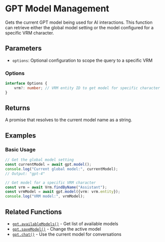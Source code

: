# GPT Model Management

Gets the current GPT model being used for AI interactions.
This function can retrieve either the global model setting or the model configured for a specific VRM character.

## Parameters

- `options`: Optional configuration to scope the query to a specific VRM

### Options

```typescript
interface Options {
    vrm?: number; // VRM entity ID to get model for specific character
}
```

## Returns

A promise that resolves to the current model name as a string.

## Examples

### Basic Usage

```typescript
// Get the global model setting
const currentModel = await gpt.model();
console.log("Current global model:", currentModel);
// Output: "gpt-4"

// Get model for a specific VRM character
const vrm = await Vrm.findByName("Assistant");
const vrmModel = await gpt.model({vrm: vrm.entity});
console.log("VRM model:", vrmModel);
```

## Related Functions

- [`gpt.availableModels()`](./availableModels.md) - Get list of available models
- [`gpt.saveModel()`](./saveModel.md) - Change the active model
- [`gpt.chat()`](./chat.md) - Use the current model for conversations
